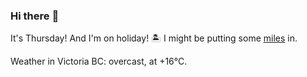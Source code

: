 ### Hi there :wave:

It's Thursday! And I'm on holiday! :desert_island: I might be putting some [miles](https://www.strava.com/athletes/889963) in.

Weather in Victoria BC: overcast, at +16°C.
